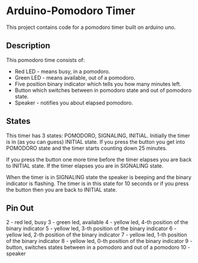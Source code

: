 Arduino-Pomodoro Timer
======================

This project contains code for a pomodoro timer built on arduino uno.

Description
-----------

This pomodoro time consists of:

 - Red LED - means busy, in a pomodoro.
 - Green LED - means available, out of a pomodoro.
 - Five position binary indicator which tells you how many minutes left.
 - Button which switches between in pomodoro state and out of pomodoro state.
 - Speaker - notifies you about elapsed pomodoro.

States
------

This timer has 3 states: POMODORO, SIGNALING, INITIAL.
Initially the timer is in (as you can guess) INITIAL state. If you press the
button you get into POMODORO state and the timer starts counting down 25
minutes.

If you press the button one more time before the timer elapses you are
back to INITIAL state. If the timer elapses you are in SIGNALING state.

When the timer is in SIGNALING state the speaker is beeping and the binary
indicator is flashing. The timer is in this state for 10 seconds or if you
press the button then you are back to INITIAL state.

Pin Out
-------

2 - red led, busy
3 - green led, available
4 - yellow led, 4-th position of the binary indicator
5 - yellow led, 3-th position of the binary indicator
6 - yellow led, 2-th position of the binary indicator
7 - yellow led, 1-th position of the binary indicator
8 - yellow led, 0-th position of the binary indicator
9 - button, switches states between in a pomodoro and out of a pomodoro
10 - speaker
